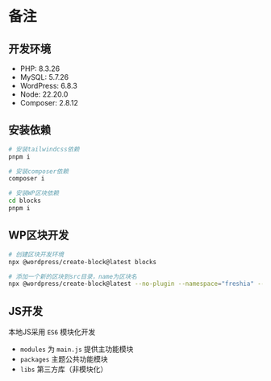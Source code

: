 # 备注

## 开发环境

- PHP: 8.3.26
- MySQL: 5.7.26
- WordPress: 6.8.3
- Node: 22.20.0
- Composer: 2.8.12

## 安装依赖

```bash
# 安装tailwindcss依赖
pnpm i

# 安装composer依赖
composer i

# 安装WP区块依赖
cd blocks
pnpm i
```

## WP区块开发

```bash
# 创建区块开发环境
npx @wordpress/create-block@latest blocks

# 添加一个新的区块到src目录，name为区块名
npx @wordpress/create-block@latest --no-plugin --namespace="freshia" --category="freshia" --target-dir="src/name"
```

## JS开发

本地JS采用 `ES6` 模块化开发

- `modules` 为 `main.js` 提供主功能模块
- `packages` 主题公共功能模块
- `libs` 第三方库（非模块化）
